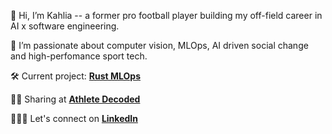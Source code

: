 👋 Hi, I’m Kahlia -- a former pro football player building my off-field career in AI x software engineering.

🧪 I’m passionate about computer vision, MLOps, AI driven social change and high-perfomance sport tech.

🛠️ Current project: **[Rust MLOps](https://github.com/athletedecoded/rust-mlops)**

👩‍💻 Sharing at **[Athlete Decoded](https://athletedecoded.com/)**

🤵🏼‍♀️ Let's connect on **[LinkedIn](https://www.linkedin.com/in/kahliahogg/)**
